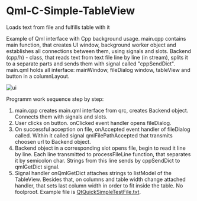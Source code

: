 # Qml-C-Simple-TableView
Loads text from file and fulfills table with it

Example of Qml interface with Cpp background usage.
main.cpp contains main function, that creates UI window, background worker object and establishes all connections between them, using signals and slots.
Backend (cpp/h) - class, that reads text from text file line by line (in stream), splits it to a separate parts and sends them with signal called "cppSendDict".
main.qml holds all interface: mainWindow, fileDialog window, tableView and button in a columnLayout.

![ui](https://github.com/Nonmant/Qml-C-Simple-TableView/blob/master/QtQuickSimpleUI.png?raw=true)

Programm work sequence step by step:
1. main.cpp creates main.qml interface from qrc, creates Backend object. Connects them with signals and slots.
2. User clicks on button. onClicked event handler opens fileDialog.
3. On successful acception on file, onAccepted event handler of fileDialog called. Within it called signal qmlFilePathAccepted that transmits choosen url to Backend object.
4. Backend object in a corresponding slot opens file, begin to read it line by line. Each line transmitted to processFileLine function, that separates it by semicolon char. Strings from this line sends by cppSendDict to qmlGetDict signal.
5. Signal handler onQmlGetDict attaches strings to listModel of the TableView.
Besides that, on columns and table width change attached handler, that sets last column width in order to fit inside the table.
No foolproof.
Example file is [QtQuickSimpleTestFile.txt](https://github.com/Nonmant/Qml-C-Simple-TableView/blob/master/QtQuickSimpleTestFile.txt).
